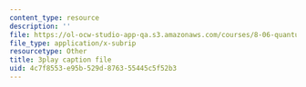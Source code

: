 ```yaml
---
content_type: resource
description: ''
file: https://ol-ocw-studio-app-qa.s3.amazonaws.com/courses/8-06-quantum-physics-iii-spring-2018/4c7f8553e95b529d876355445c5f52b3_wWPh_6ex8qw.vtt
file_type: application/x-subrip
resourcetype: Other
title: 3play caption file
uid: 4c7f8553-e95b-529d-8763-55445c5f52b3
---
```

